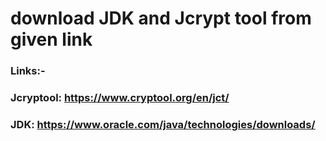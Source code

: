 # download JDK and Jcrypt tool from given link
### Links:-
###  Jcryptool:  https://www.cryptool.org/en/jct/
###  JDK: https://www.oracle.com/java/technologies/downloads/
